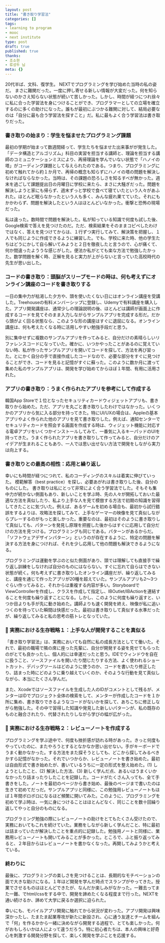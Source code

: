 ```yaml
---
layout: post
title: "書き取り学習法"
categories: []
tags:
- learning to program
- mooc
- next institute
type: post
draft: true
published: true
thanks: 
- 조소현
- 류성두 님
meta: {}
---
```


20代半ば、文科、復学生。 NEXTでプログラミングを学び始めた当時の私の姿だ。 
まさに難関だった。一度に押し寄せる新しい情報が大変だった。何を知らないのかさえ知らない状態が続いて苦しかった。しかし、時間が経つにつれ徐々に私に合った学習法を身につけることができ、プログラマーとしての立場を確立するのに多くの助けになった。誰もが最初にぶつかる難関に対して、結局必要なのは「自分に最も合う学習法を探すこと」だ。私に最もよく合う学習法は書き取りだった。

### 書き取りの始まり：学生を悩ませたプログラミング課題

最初の学期が始まって数週間経って、学生たちを悩ませた出来事がが発生した。 「データ構造とアルゴリズム」科目の実習を担当する講師と、理論を担当する講師のコミュニケーションミスにより、再帰理論を学んでいない状態で「ハノイの塔」がコーディング課題として与えられたのである。つまり、プログラミングに初めて触れてから約１か月で、再帰の概念も知らずにハノイの塔の問題を解決しなければならなかった。当時は、その課題の恐ろしさを知るすべが無かった。週末を過ごして課題提出日の月曜日に学校に来たら、まさに大騒ぎだった。問題を解決しようと家にも帰らず、週末ずっと学校で食べて寝ていたという人々があふれた。ほとんど眠らなかったという人も多く、みんな疲れ果てていた。それにもかかわらず、問題を解決したという人はほとんどいなかった。衝撃と恐怖の現場だった。

私は違った。数時間で問題を解決した。私が知っている知識で何度も試した後、Google検索で答えを見つけたのだ。ただ、検索結果をそのままコピペしたわけではなく、答えを見つけてからは、１行ずつ実行してみて、解決策を把握し、１人でも同じように作成できるように練習した。でも、学校に来た時、他の学生たちはどうにかして自ら解いてみようと２日を徹夜したと言うので、心が痛くて、何か間違ったよううな感じがした。便法か私がとても楽な方法で勉強したかった。数学問題を解く時、正解を見ると実力が上がらないと言っていた高校時代の先生が思い出した。

### コードの書き取り：頭脳がスリープモードの時は、何も考えずにオンライン講座のコードを書き取りする

一日の集中力が枯渇した夕方や、頭を使いたくない日にはオンライン講座を受講した。Treehouseの有料メンバーシップに登録し、Udemyで有料講座を購入した。アプリ開発講座は、通常少しの理論説明の後、ほとんどは講師が画面上に作成するコードを見てそのまま入力しながらサンプルアプリを完成する形だ。だから頭がよく回る状態なら、このような形の講座はすぐに退屈になる。オンライン講座は、何も考えたくなる時に活用しやすい勉強手段だと思う。

別に集中せずに複数のサンプルアプリを作ってみると、自分だけの素晴らしいリファレンスコードになっていた。確かに、いつかやったことがあるのに覚えていない時、私が作ったサンプルアプリを開いてコードを探して、方法を再び習った。とにかく自分の手で直接作成したコードなので、必要な部分をすぐに見つけることができ、コードを見ると記憶がすぐに蘇った。このように数か月に渡って集めた私のサンプルアプリは、開発を学び始めてからほぼ１年間、有用に活用された。

### アプリの書き取り：うまく作られたアプリを参考にして作成する

韓国App Storeで１位となったセキュリティカードウィジェットアプリも、書き取りから始めた。ただ、アプリを丸ごと書き取りしたわけではなかった。いくつかのアプリから気に入る部分を持ってきた。特にUI/UXの場合は、Appleの基本アプリやよく作られた他のアプリを見て書き取りした。例えば、通知センターでセキュリティカードを照会する画面を作成する時は、ウィジェット機能に対応する電卓アプリをいくつかインストールしてみて、一番気に入るキーパッドのUIを持ってきた。うまく作られたアプリを書き取りして作ってみると、自分だけのアイデアが生まれることもあり、一人では思い出せない方法で開発をしながら実力は向上する。

### 書き取りとの最高の相性：応用と繰り返し

幸いにも時間が経つにつれて、私のコーディングのスキルは着実に伸びていった。
模範解答（best practice）を探し、必要あがれは書き取りした後、自分のものにした。 
書き取りは私にとって非常によく合う学習法でした。そもそも集中力が続かない側面もあり、新しいことを学ぶ時、先の人々が開拓しておいた最適な方法を真似したり、私より上手な人を見て模倣する方法で初期の知識を習得してきたことに気づいた。例えば、あるゲームを初める場合も、最初から試行錯誤をするよりは、攻略法を探してみて、上手なゲーマーの映像を見て真似しながらプレーするのがもっと楽しかった。重要なのは、最初はそのように書き取りして真似しても、パターンを発見し原理を把握した後からはすぐに応用して自分だけの方法を見つける。プログラミングも同じである。パターンがあるからだ。「ソフトウェアデザインパターン」というのが存在するように、特定の問題を解決する方法を身につければ、それを少し応用して他の問題も解決できるようになる。

プログラミングは運動を学ぶのと似た側面があり、頭では理解しても直接手で繰り返し訓練をしなければ自分のものにはならない。すぐに忘れて自らはできない状態が続く。何も考えずに書き取りしたオンライン講座だが、繰り返してみると、講座を通じて作ったアプリが20種を超えていた。サンプルアプリも2～3つぐらい作ってみると、それからは重複する内容が多い。StoryboardでViewControllerを作成し、クラスを作成して指定し、IBOutlet/IBActionを連結することを何度も繰り返すことになる。しかし、このように何度も繰り返すと、いつか目よりも手が先に動き始めた。講師よりも速く開発を終え、映像が私に追いつくのを待っていた瞬間は快感だった。最初は書き取りして真似する水準だったが、繰り返してみると私の思考の筋トレとなっていた。

### 🥑 実務における生存戦略１：上手な人が開発することを真似る

「書き取り学習法」は、実務においても自然に私の成長方法としてて働いた。それで、最初の職場で隣の席に座った先輩に、自分が開発する姿を見せてもらったのがとても良かったし、個人的には幸運だったと思う。IDEでウィンドウを自在に扱うこと、ソースファイルを開いたり閉じたりする方法、よく使われるショートカット、デバッグツールはどのように使うのか、コードを書いたり修正したり、詰まった時にどのように乗り越えていくのか、そのような行動を見て真似しながら、本当にたくさん学んだ。

また、Xcodeではソースファイルを生成した人のIDがコメントとして残るが、メンターはIDでプロジェクト全体の検索をして、メンターが作成したコードを１か所に集め、書き取りできるようなコードがないかを探して、あちこちに修正しながら勉強した。その中で習得した知識や発見した新しいパターンが、私の既存のものと融合されたり、代替されたりしながら学びの幅が広がった。

### 🥑 実務における生存戦略２：レビューノートを作成する

プログラミングを学ぶ途中で、何度も挫折感が訪れる時があった。きっと何度もやっていたのに、またやろうとするとなかなか思い出せない。手がキーボードでうまく動かなかった。する方法をまた探そうとしても、どこから探してみるべきかすら記憶がなかった。それでいつからか、レビューノートを書き始めた。最初は自由形式で書き始めたが、書いているうちに一定の形式を整え始めた。(1) しようとしたこと、(2) 解決した方法、(3) 新しく学んだ点、あるいはうまくいかなかったり詰まったりしたことを記録した。コードがたくさん入っても、全て手書きをした。ノートを最初のページから書き始め、最後のページまで書いたのは生きて初めてだっだ。サンプルアプリと同様に、この勉強用レビューノートもほぼ１年間ボロボロになるほど頻繁に開いてみた。このように、プログラミングを初めて学ぶ時は、一気に身につけることはほとんどなく、同じことを数十回繰り返してやっと自分のものになる。

プログラミング勉強の際にレビューノートの助けをとてもたくさん受けたので、実務においてもこれを続けていた。業務をしながら新しく学んだこと、特に最初は詰まっていたが解決したことを重点的に記録した。勉強用ノートと同様に、業務用レビューノートも開いてみることが多かった。ところで、ふと振り返ってみると、２年目からはレビューノートを書かなくなった。再開してみようかと考えている。

### 終わりに

最後に、プログラミングの楽しさを見つけることは、長期的なモチベーションの面で大きな助けになる。１年ほど開発を学んだ時点でスランプがやってきた。授業でさせるものはほとんどできたが、なんだか楽しみがなかった。一難去ってまた一難、でhtml/cssをする中で、開発を諦めたくなる程度まで行った。NEXTを通い続けるか、諦めて大学に戻るか選択に迫られた。

幸いにも、モバイルアプリ開発に触れてから状況が変わった。アプリ開発は興味深かったし、たまたま起業専攻が新たに新設され、心に通う友達とチームを組んで「何」を作るかから一緒に決めながら開発する過程で、とても楽しかった。何がおもしろいかは人によって違うだろう。特に初心者たちは、本人の興味と好奇心を刺激する開発分野を探して、楽しく開発を学ぶことを応援する。
